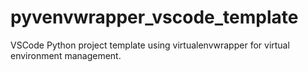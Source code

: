 # pyvenvwrapper_vscode_template
VSCode Python project template using virtualenvwrapper for virtual environment management.
